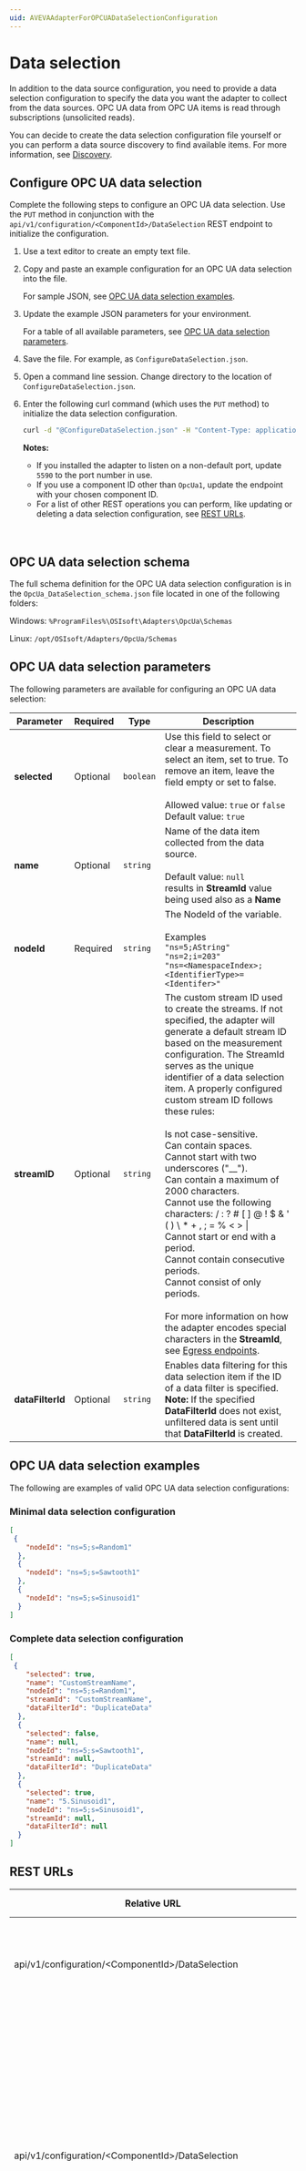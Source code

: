 ```yaml
---
uid: AVEVAAdapterForOPCUADataSelectionConfiguration
---
```


# Data selection

In addition to the data source configuration, you need to provide a data selection configuration to specify the data you want the adapter to collect from the data sources. OPC UA data from OPC UA items is read through subscriptions (unsolicited reads).

You can decide to create the data selection configuration file yourself or you can perform a data source discovery to find available items. For more information, see [Discovery](xref:DataSourceDiscovery).

## Configure OPC UA data selection

Complete the following steps to configure an OPC UA data selection. Use the `PUT` method in conjunction with the `api/v1/configuration/<ComponentId>/DataSelection` REST endpoint to initialize the configuration.

1. Use a text editor to create an empty text file.

2. Copy and paste an example configuration for an OPC UA data selection into the file.

    For sample JSON, see [OPC UA data selection examples](#opc-ua-data-selection-examples).

3. Update the example JSON parameters for your environment.

    For a table of all available parameters, see [OPC UA data selection parameters](#opc-ua-data-selection-parameters).

4. Save the file. For example, as `ConfigureDataSelection.json`.

5. Open a command line session. Change directory to the location of `ConfigureDataSelection.json`.

6. Enter the following curl command (which uses the `PUT` method) to initialize the data selection configuration.

    ```bash
    curl -d "@ConfigureDataSelection.json" -H "Content-Type: application/json" -X PUT "http://localhost:5590/api/v1/configuration/OpcUa1/DataSelection"
    ```

    **Notes:**
  
    * If you installed the adapter to listen on a non-default port, update `5590` to the port number in use.
    * If you use a component ID other than `OpcUa1`, update the endpoint with your chosen component ID.
    * For a list of other REST operations you can perform, like updating or deleting a data selection configuration, see [REST URLs](#rest-urls).
    <br/>
    <br/>

## OPC UA data selection schema

The full schema definition for the OPC UA data selection configuration is in the `OpcUa_DataSelection_schema.json` file located in one of the following folders:

Windows: `%ProgramFiles%\OSIsoft\Adapters\OpcUa\Schemas`

Linux: `/opt/OSIsoft/Adapters/OpcUa/Schemas`

## OPC UA data selection parameters

The following parameters are available for configuring an OPC UA data selection:

| Parameter     | Required | Type | Description |
|---------------|----------|------|-------------|
| **selected** | Optional | `boolean` | Use this field to select or clear a measurement. To select an item, set to true. To remove an item, leave the field empty or set to false. <br><br>Allowed value: `true` or `false` <br>Default value: `true`|
| **name**      | Optional | `string` | Name of the data item collected from the data source. <br><br>Default value: `null` <br>results in **StreamId** value being used also as a **Name** |
| **nodeId**    | Required | `string` | The NodeId of the variable.<br><br>Examples<br>`"ns=5;AString"`<br>`"ns=2;i=203"`<br>`"ns=<NamespaceIndex>;<IdentifierType>=<Identifer>"` |
| **streamID** | Optional | `string` | The custom stream ID used to create the streams. If not specified, the adapter will generate a default stream ID based on the measurement configuration. The StreamId serves as the unique identifier of a data selection item. A properly configured custom stream ID follows these rules:<br><br>Is not case-sensitive.<br>Can contain spaces.<br>Cannot start with two underscores ("__").<br>Can contain a maximum of 2000 characters.<br>Cannot use the following characters: / : ? # [ ] @ ! $ & ' ( ) \ * + , ; = % < > &#124;<br>Cannot start or end with a period.<br>Cannot contain consecutive periods.<br>Cannot consist of only periods.<br><br>For more information on how the adapter encodes special characters in the **StreamId**, see [Egress endpoints](xref:EgressEndpointsConfiguration#special-characters-encoding). |
| **dataFilterId** | Optional | `string` | Enables data filtering for this data selection item if the ID of a data filter is specified.<br>**Note:** If the specified **DataFilterId** does not exist, unfiltered data is sent until that **DataFilterId** is created. |

## OPC UA data selection examples

The following are examples of valid OPC UA data selection configurations:

### Minimal data selection configuration

```json
[
 {
    "nodeId": "ns=5;s=Random1"
  },
  {
    "nodeId": "ns=5;s=Sawtooth1"
  },
  {
    "nodeId": "ns=5;s=Sinusoid1"
  }
]
```

 ### Complete data selection configuration

```json
[
 {
    "selected": true,
    "name": "CustomStreamName",
    "nodeId": "ns=5;s=Random1",
    "streamId": "CustomStreamName",
    "dataFilterId": "DuplicateData"
  },
  {
    "selected": false,
    "name": null,
    "nodeId": "ns=5;s=Sawtooth1",
    "streamId": null,
    "dataFilterId": "DuplicateData"
  },
  {
    "selected": true,
    "name": "5.Sinusoid1",
    "nodeId": "ns=5;s=Sinusoid1",
    "streamId": null,
    "dataFilterId": null
  }
]
```

## REST URLs

| Relative URL | HTTP verb | Action |
| ------------ | --------- | ------ |
| api/v1/configuration/\<ComponentId\>/DataSelection  | `GET` | Retrieves the data selection configuration, including all data selection items. |
| api/v1/configuration/\<ComponentId\>/DataSelection  | `PUT` | Configures or updates the data selection configuration. The adapter starts collecting data for each data selection item when the following conditions are met:<br/><br/>&bull; The data selection configuration `PUT` request is received.<br/>&bull; A data source configuration is active. |
| api/v1/configuration/\<ComponentId\>/DataSelection | `DELETE` | Deletes the active data selection configuration. The adapter stops collecting data. |
| api/v1/configuration/\<ComponentId\>/DataSelection | `PATCH` | Allows partial updates of configured data selection items.<br/><br/>**Note:** The request must be an array containing one or more data selection items. Each item in the array must include its **StreamId**. |
| api/v1/configuration/\<ComponentId\>/DataSelection/\<StreamId\> | `PUT` | Updates or creates a new data selection item by **StreamId**. For new items, the adapter starts collecting data after the request is received. |
| api/v1/configuration/\<ComponentId\>/DataSelection/\<StreamId\> | `DELETE` | Deletes a data selection item from the configuration by **StreamId**. The adapter stops collecting data for the deleted item. |

**Note:** Replace \<ComponentId\> with the Id of your OPC UA component, for example _OpcUa1_.
